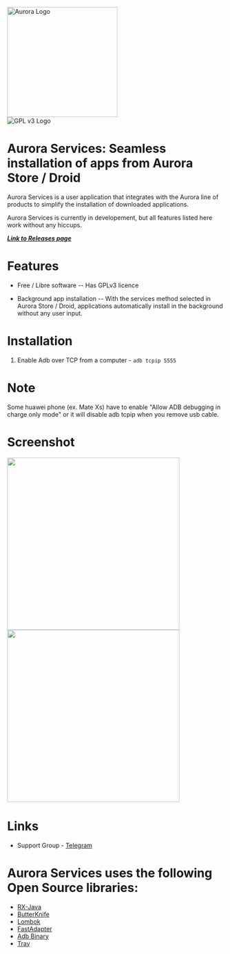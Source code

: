 <img src="https://i.imgur.com/AjpVdxW.png" height="256" alt="Aurora Logo"><br/><img src="https://www.gnu.org/graphics/gplv3-88x31.png" alt="GPL v3 Logo"> 

# Aurora Services: Seamless installation of apps from Aurora Store / Droid

Aurora Services is a user application that integrates with the Aurora line of products to simplify the installation of downloaded applications.

Aurora Services is currently in developement, but all features listed here work without any hiccups.

[***Link to Releases page***](https://github.com/konstantintuev/Aurora-Services/releases)

# Features

* Free / Libre software
  -- Has GPLv3 licence

* Background app installation
  -- With the services method selected in Aurora Store / Droid, applications automatically install in the background without any user input.

# Installation

1. Enable Adb over TCP from a computer - `adb tcpip 5555`

# Note

Some huawei phone (ex. Mate Xs) have to enable "Allow ADB debugging in charge only mode" or it will disable adb tcpip when you remove usb cable.

# Screenshot

<img src="https://i.imgur.com/W7fSBhr.png" height="400"><img src="https://i.imgur.com/Y3gcVtS.png" height="400">

# Links

* Support Group - [Telegram](https://t.me/AuroraDroid)

# Aurora Services uses the following Open Source libraries:

* [RX-Java](https://github.com/ReactiveX/RxJava)
* [ButterKnife](https://github.com/JakeWharton/butterknife)
* [Lombok](https://projectlombok.org/)
* [FastAdapter](https://github.com/mikepenz/FastAdapter)
* [Adb Binary](https://github.com/rendiix/termux-adb-fastboot)
* [Tray](https://github.com/grandcentrix/tray)
